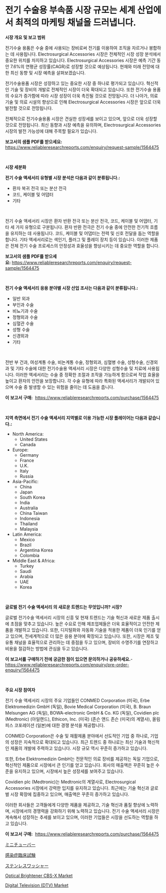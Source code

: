 <p><h1>전기 수술용 부속품 시장 규모는 세계 산업에서 최적의 마케팅 채널을 드러냅니다.</h1></p><p><strong>시장 개요 및 보고 범위</strong></p>
<p><p>전기수술 용품은 수술 중에 사용되는 장비로써 전기를 이용하여 조직을 자르거나 봉합하는 데 사용됩니다. Electrosurgical Accessories 시장은 전체적인 시장 성장 분석에서 중요한 위치를 차지하고 있습니다. Electrosurgical Accessories 시장은 예측 기간 동안 7.6%의 연평균 성장률(CAGR)로 성장할 것으로 예상됩니다. 현재와 미래 전망에 대한 최신 동향 및 시장 예측을 살펴보겠습니다.</p><p>전기수술용품 시장은 성장하고 있는 중요한 시장 중 하나로 평가되고 있습니다. 혁신적인 기술 및 장비의 개발로 전체적인 시장이 더욱 확대되고 있습니다. 또한 전기수술 용품의 수요가 증가함에 따라 시장 성장이 더욱 촉진될 것으로 전망됩니다. 더 나아가, 의료 기술 및 의료 시설의 향상으로 인해 Electrosurgical Accessories 시장은 앞으로 더욱 발전할 것으로 전망됩니다.</p><p>전체적으로 전기수술용품 시장은 견실한 성장세를 보이고 있으며, 앞으로 더욱 성장할 것으로 전망됩니다. 최신 동향과 시장 예측을 유의하며, Electrosurgical Accessories 시장의 발전 가능성에 대해 주목할 필요가 있습니다.</p></p>
<p><strong>보고서의 샘플 PDF를 받으세요:</strong> <a href="https://www.reliableresearchreports.com/enquiry/request-sample/1564475">https://www.reliableresearchreports.com/enquiry/request-sample/1564475</a></p>
<p>&nbsp;</p>
<p><strong>시장 세분화</strong></p>
<p><strong>전기 수술 액세서리 유형별 시장 분석은 다음과 같이 분류됩니다.:</strong></p>
<p><ul><li>환자 복귀 전극 또는 분산 전극</li><li>코드, 케이블 및 어댑터</li><li>기타</li></ul></p>
<p>&nbsp;</p>
<p><p>전기 수술 액세서리 시장은 환자 반환 전극 또는 분산 전극, 코드, 케이블 및 어댑터, 기타 세 가지 유형으로 구분됩니다. 환자 반환 전극은 전기 수술 중에 안전한 전기적 흐름을 유지하는 데 사용됩니다. 코드, 케이블 및 어댑터는 전력 및 신호 전달을 돕는 역할을 합니다. 기타 액세서리로는 색인기, 플러그 및 플레이 장치 등이 있습니다. 이러한 제품은 전체 전기 수술 프로세스의 안정성과 효율성을 향상시키는 데 중요한 역할을 합니다.</p></p>
<p><strong>보고서의 샘플 PDF를 받으세요:</strong>&nbsp;<a href="https://www.reliableresearchreports.com/enquiry/request-sample/1564475">https://www.reliableresearchreports.com/enquiry/request-sample/1564475</a></p>
<p>&nbsp;</p>
<p><strong> 전기 수술 액세서리 응용 분야별 시장 산업 조사는 다음과 같이 분류됩니다.:</strong></p>
<p><ul><li>일반 외과</li><li>부인과 수술</li><li>비뇨기과 수술</li><li>정형외과 수술</li><li>심혈관 수술</li><li>성형 수술</li><li>신경외과</li><li>기타</li></ul></p>
<p>&nbsp;</p>
<p><p>전반 부 건과, 여성계통 수술, 비뇬계통 수술, 정형외과, 심혈병 수술, 성형수술, 신경외과 및 기타 수술에 대한 전기수술용 액세서리 시장은 다양한 성형수술 및 치료에 사용됩니다. 이러한 액세서리는 수술 중 정확한 조절과 조작을 가능하게 함으로써 작업 효율을 높이고 환자의 안전을 보장합니다. 각 수술 유형에 따라 특화된 액세서리가 개발되어 있으며 수술 중 발생할 수 있는 위험을 줄이는 데 도움을 줍니다.</p></p>
<p><strong>이 보고서 구매:</strong>&nbsp; <a href="https://www.reliableresearchreports.com/purchase/1564475">https://www.reliableresearchreports.com/purchase/1564475</a></p>
<p>&nbsp;</p>
<p><strong>지역 측면에서 전기 수술 액세서리 지역별로 이용 가능한 시장 플레이어는 다음과 같습니다.:</strong></p>
<p><ul>
    <li>
        North America:
        <ul>
            <li>United States</li>
            <li>Canada</li>
        </ul>
    </li>
    <li>
        Europe:
        <ul>
            <li>Germany</li>
            <li>France</li>
            <li>U.K.</li>
            <li>Italy</li>
            <li>Russia</li>
        </ul>
    </li>
    <li>
        Asia-Pacific:
        <ul>
            <li>China</li>
            <li>Japan</li>
            <li>South Korea</li>
            <li>India</li>
            <li>Australia</li>
            <li>China Taiwan</li>
            <li>Indonesia</li>
            <li>Thailand</li>
            <li>Malaysia</li>
        </ul>
    </li>
    <li>
        Latin America:
        <ul>
            <li>Mexico</li>
            <li>Brazil</li>
            <li>Argentina Korea</li>
            <li>Colombia</li>
        </ul>
    </li>
    <li>
        Middle East & Africa:
        <ul>
            <li>Turkey</li>
            <li>Saudi</li>
            <li>Arabia</li>
            <li>UAE</li>
            <li>Korea</li>
        </ul>
    </li>
    </ul></p>
<p>&nbsp;</p>
<p><strong>글로벌 전기 수술 액세서리 의 새로운 트렌드는 무엇입니까? 시장?</strong></p>
<p><p>글로벌 전기수술 액세서리 시장의 신흥 및 현재 트렌드는 기술 혁신과 새로운 제품 출시에 초점을 맞추고 있습니다. 높은 수요로 인해 제조업체들은 더욱 효율적이고 안전한 제품을 개발하고 있습니다. 또한, 디지털화와 자동화 기술을 적용한 제품이 더욱 인기를 얻고 있으며, 전세계적으로 더 많은 응용 분야에 확장되고 있습니다. 또한, 시장은 제조 및 유통 채널을 효율적으로 관리하는 데 중점을 두고 있으며, 장비의 수명주기를 연장하고 비용을 절감하는 방법에 관심을 두고 있습니다.</p></p>
<p><strong>이 보고서를 구매하기 전에 궁금한 점이 있으면 문의하거나 공유하세요.</strong>- <a href="https://www.reliableresearchreports.com/enquiry/pre-order-enquiry/1564475">https://www.reliableresearchreports.com/enquiry/pre-order-enquiry/1564475</a></p>
<p>&nbsp;</p>
<p><strong>주요 시장 참여자</strong></p>
<p><p>전기 수술 액세서리 시장의 주요 기업들인 CONMED Corporation (미국), Erbe Elektromedizin GmbH (독일), Bovie Medical Corporation (미국), B. Braun Melsungen AG (독일), BOWA-electronic GmbH & Co. KG (독일), Covidien plc (Medtronic) (아일랜드), Ethicon, Inc. (미국) (존슨 앤드 존슨 (미국)의 계열사), 올림피스 코포레이션 (일본)에 대한 경쟁 분석을 제공합니다. </p><p>CONMED Corporation은 수술 및 재활제품 분야에서 선도적인 기업 중 하나로, 기업의 성장은 지속적으로 확대되고 있습니다. 최근 트렌드 중 하나로는 최신 기술과 혁신적인 제품의 개발에 주력하고 있습니다. 시장 규모 역시 꾸준히 증가하고 있습니다.</p><p>또한, Erbe Elektromedizin GmbH는 전문적인 의료 장비를 제공하는 독일 기업으로, 혁신적인 제품으로 시장에서 큰 인기를 얻고 있습니다. 회사의 매출액은 꾸준히 높은 수준을 유지하고 있으며, 시장에서 높은 성장세를 보여주고 있습니다.</p><p>Covidien plc (Medtronic)는 Medtronic의 계열사로, Electrosurgical Accessories 시장에서 강력한 입지를 유지하고 있습니다. 최근에는 기술 혁신과 글로벌 시장 확장에 집중하고 있으며, 매출액은 꾸준히 증가하고 있습니다.</p><p>이러한 회사들은 고객들에게 다양한 제품을 제공하고, 기술 혁신과 품질 향상에 노력하며, 시장에서의 경쟁력을 강화하기 위해 노력하고 있습니다. 전기 수술 액세서리 시장은 계속해서 성장하는 추세를 보이고 있으며, 이러한 기업들은 시장을 선도하는 역할을 하고 있습니다.</p></p>
<p><strong>이 보고서 구매:</strong>&nbsp;&nbsp;<a href="https://www.reliableresearchreports.com/purchase/1564475">https://www.reliableresearchreports.com/purchase/1564475</a></p>
<p><p><a href="https://github.com/joaejkdzgyljvo6/Market-Research-Report-List-1/blob/main/11479737140.md">ミニチューバー</a></p><p><a href="https://github.com/NashBeahan2023/Market-Research-Report-List-1/blob/main/59185087141.md">感染症臨床試験</a></p><p><a href="https://medium.com/@lillianamurazik2023/%E3%82%B9%E3%83%86%E3%83%B3%E3%83%AC%E3%82%B9%E8%A3%BD%E3%83%AF%E3%83%83%E3%82%B7%E3%83%A3%E3%83%BC%E5%B8%82%E5%A0%B4%E3%81%AF-%E5%B8%82%E5%A0%B4%E3%82%B7%E3%82%A7%E3%82%A2-%E5%B8%82%E5%A0%B4%E3%83%88%E3%83%AC%E3%83%B3%E3%83%89-%E5%B8%82%E5%A0%B4%E6%88%90%E9%95%B7%E3%81%AB%E9%96%A2%E3%81%99%E3%82%8B%E6%83%85%E5%A0%B1%E3%82%92%E6%8F%90%E4%BE%9B%E3%81%97%E3%81%BE%E3%81%99-b8a710451c5e">ステンレスワッシャー</a></p><p><a href="https://issuu.com/reportprime-2/docs/optical-brightener-cbs-x-market-size-2030.pptx">Optical Brightener CBS-X Market</a></p><p><a href="https://github.com/johnbach50/Market-Research-Report-List-2/blob/main/digital-television-dtv-market.md">Digital Television (DTV) Market</a></p></p>
